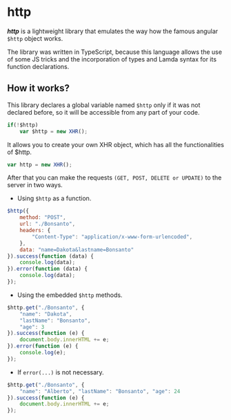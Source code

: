 http
====

***http*** is a lightweight library that emulates the way how the famous angular `$http` object works.

The library was written in TypeScript, because this language allows the use of some JS tricks and the incorporation of types and
Lamda syntax for its function declarations.</p>

How it works?
-------------

This library declares a global variable named `$http` only if it was not declared before, so it will be accessible from any part of your code.

```javascript
if(!$http)
	var $http = new XHR();
```

It allows you to create your own XHR object, which has all the functionalities of $http.

```javascript
var http = new XHR();
```

After that you can make the requests `(GET, POST, DELETE or UPDATE)` to the server in two ways.

- Using `$http` as a function.

```javascript
$http({
	method: "POST",
	url: "./Bonsanto",
	headers: {
		"Content-Type": "application/x-www-form-urlencoded",
	},
	data: "name=Dakota&lastname=Bonsanto"
}).success(function (data) {
	console.log(data);
}).error(function (data) {
	console.log(data);
});
```
- Using the embedded `$http` methods.

```javascript
$http.get("./Bonsanto", {
	"name": "Dakota",
	"lastName": "Bonsanto",
	"age": 3
}).success(function (e) {
	document.body.innerHTML += e;
}).error(function (e) {
	console.log(e);
});
```
- If ```error(...)``` is not necessary.

```javascript
$http.get("./Bonsanto", {
	"name": "Alberto", "lastName": "Bonsanto", "age": 24
}).success(function (e) {
	document.body.innerHTML += e;
});
```